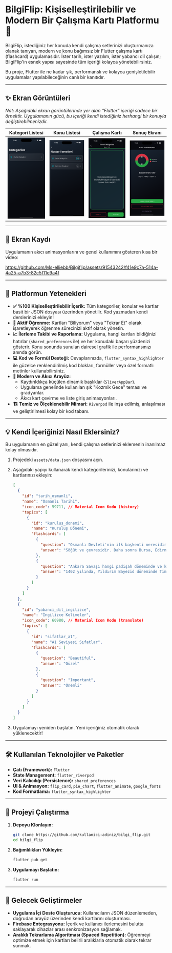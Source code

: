 # BilgiFlip: Kişiselleştirilebilir ve Modern Bir Çalışma Kartı Platformu 🚀

BilgiFlip, istediğiniz her konuda kendi çalışma setlerinizi oluşturmanıza olanak tanıyan, modern ve konu bağımsız bir Flutter çalışma kartı (flashcard) uygulamasıdır. İster tarih, ister yazılım, ister yabancı dil çalışın; BilgiFlip'in esnek yapısı sayesinde tüm içeriği kolayca yönetebilirsiniz.

Bu proje, Flutter ile ne kadar şık, performanslı ve kolayca genişletilebilir uygulamalar yapılabileceğinin canlı bir kanıtıdır.

---

## ✨ Ekran Görüntüleri

*Not: Aşağıdaki ekran görüntülerinde yer alan "Flutter" içeriği sadece bir örnektir. Uygulamanın gücü, bu içeriği kendi istediğiniz herhangi bir konuyla değiştirebilmenizdir.*

| Kategori Listesi | Konu Listesi | Çalışma Kartı | Sonuç Ekranı |
| :---: | :---: | :---: | :---: |
| <img src="assets/images/Simulator Screenshot - iPhone 16 Pro Max - 2025-09-11 at 11.46.28.png" width="200"> | <img src="assets/images/Simulator Screenshot - iPhone 16 Pro Max - 2025-09-11 at 11.46.31.png" width="200"> | <img src="assets/images/Simulator Screenshot - iPhone 16 Pro Max - 2025-09-11 at 11.46.34.png" width="200"> | <img src="assets/images/Simulator Screenshot - iPhone 16 Pro Max - 2025-09-11 at 11.46.41.png" width="200"> |

---

## 🎥 Ekran Kaydı

Uygulamanın akıcı animasyonlarını ve genel kullanımını gösteren kısa bir video:

https://github.com/Ms-elliebb/Bilgiflip/assets/91543242/f41e9c7a-514a-4a25-a7b3-82c5f11e9a4f



---

## 🌟 Platformun Yetenekleri

- **✅ %100 Kişiselleştirilebilir İçerik:** Tüm kategoriler, konular ve kartlar basit bir JSON dosyası üzerinden yönetilir. Kod yazmadan kendi derslerinizi ekleyin!
- **🧠 Aktif Öğrenme:** Kartları "Biliyorum" veya "Tekrar Et" olarak işaretleyerek öğrenme sürecinizi aktif olarak yönetin.
- **📈 İlerleme Takibi ve Raporlama:** Uygulama, hangi kartları bildiğinizi hatırlar (`shared_preferences` ile) ve her konudaki başarı yüzdenizi gösterir. Konu sonunda sunulan dairesel grafik ile performansınızı anında görün.
- **💻 Kod ve Formül Desteği:** Cevaplarınızda, `flutter_syntax_highlighter` ile güzelce renklendirilmiş kod blokları, formüller veya özel formatlı metinler kullanabilirsiniz.
- **🎨 Modern ve Akıcı Arayüz:**
  - Kaydırıldıkça küçülen dinamik başlıklar (`SliverAppBar`).
  - Uygulama genelinde kullanılan şık "Kozmik Gece" teması ve gradyanlar.
  - Akıcı kart çevirme ve liste giriş animasyonları.
- **🏗️ Temiz ve Ölçeklenebilir Mimari:** `Riverpod` ile inşa edilmiş, anlaşılması ve geliştirilmesi kolay bir kod tabanı.

---

## 💡 Kendi İçeriğinizi Nasıl Eklersiniz?

Bu uygulamanın en güzel yanı, kendi çalışma setlerinizi eklemenin inanılmaz kolay olmasıdır.

1.  Projedeki `assets/data.json` dosyasını açın.
2.  Aşağıdaki yapıyı kullanarak kendi kategorilerinizi, konularınızı ve kartlarınızı ekleyin:

    ```json
    [
      {
        "id": "tarih_osmanli",
        "name": "Osmanlı Tarihi",
        "icon_code": 59711, // Material Icon Kodu (history)
        "topics": [
          {
            "id": "kurulus_donemi",
            "name": "Kuruluş Dönemi",
            "flashcards": [
              {
                "question": "Osmanlı Devleti'nin ilk başkenti neresidir?",
                "answer": "Söğüt ve çevresidir. Daha sonra Bursa, Edirne ve son olarak İstanbul başkent olmuştur."
              },
              {
                "question": "Ankara Savaşı hangi padişah döneminde ve kiminle yapılmıştır?",
                "answer": "1402 yılında, Yıldırım Bayezid döneminde Timur ile yapılmıştır. Bu savaş sonrası Fetret Devri başlamıştır."
              }
            ]
          }
        ]
      },
      {
        "id": "yabanci_dil_ingilizce",
        "name": "İngilizce Kelimeler",
        "icon_code": 60980, // Material Icon Kodu (translate)
        "topics": [
          {
            "id": "sifatlar_a1",
            "name": "A1 Seviyesi Sıfatlar",
            "flashcards": [
              {
                "question": "Beautiful",
                "answer": "Güzel"
              },
              {
                "question": "Important",
                "answer": "Önemli"
              }
            ]
          }
        ]
      }
    ]
    ```

3.  Uygulamayı yeniden başlatın. Yeni içeriğiniz otomatik olarak yüklenecektir!

---

## 🛠️ Kullanılan Teknolojiler ve Paketler

- **Çatı (Framework):** `Flutter`
- **State Management:** `flutter_riverpod`
- **Veri Kalıcılığı (Persistence):** `shared_preferences`
- **UI & Animasyon:** `flip_card`, `pie_chart`, `flutter_animate`, `google_fonts`
- **Kod Formatlama:** `flutter_syntax_highlighter`

---

## 🚀 Projeyi Çalıştırma

1.  **Depoyu Klonlayın:**
    ```sh
    git clone https://github.com/kullanici-adiniz/bilgi_flip.git
    cd bilgi_flip
    ```
2.  **Bağımlılıkları Yükleyin:**
    ```sh
    flutter pub get
    ```
3.  **Uygulamayı Başlatın:**
    ```sh
    flutter run
    ```

---

## 🎯 Gelecek Geliştirmeler

- **Uygulama İçi Deste Oluşturucu:** Kullanıcıların JSON düzenlemeden, doğrudan arayüz üzerinden kendi kartlarını oluşturması.
- **Firebase Entegrasyonu:** İçerik ve kullanıcı ilerlemesini bulutta saklayarak cihazlar arası senkronizasyon sağlamak.
- **Aralıklı Tekrarlama Algoritması (Spaced Repetition):** Öğrenmeyi optimize etmek için kartları belirli aralıklarla otomatik olarak tekrar sunmak.
